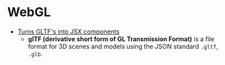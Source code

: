 # WebGL

- [Turns GLTF's into JSX components](https://github.com/react-spring/gltfjsx)
  - **glTF (derivative short form of GL Transmission Format)** is a file format for 3D scenes and models
using the JSON standard `.gltf`, `.glb`.
